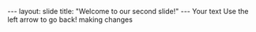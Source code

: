   --- layout: slide title: "Welcome to our second slide!" --- Your text Use the left arrow to go back!
making changes
